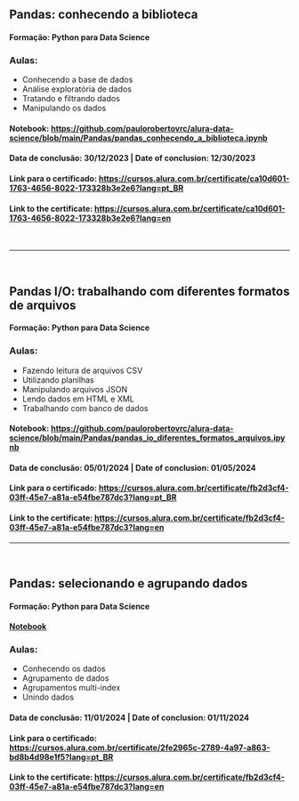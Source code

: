 ## Pandas: conhecendo a biblioteca
#### Formação: Python para Data Science

### Aulas:
- Conhecendo a base de dados
- Análise exploratória de dados
- Tratando e filtrando dados
- Manipulando os dados

#### Notebook: https://github.com/paulorobertovrc/alura-data-science/blob/main/Pandas/pandas_conhecendo_a_biblioteca.ipynb

#### Data de conclusão: 30/12/2023 | Date of conclusion: 12/30/2023

#### Link para o certificado: https://cursos.alura.com.br/certificate/ca10d601-1763-4656-8022-173328b3e2e6?lang=pt_BR
#### Link to the certificate: https://cursos.alura.com.br/certificate/ca10d601-1763-4656-8022-173328b3e2e6?lang=en

<br/>

-----

<br/>

## Pandas I/O: trabalhando com diferentes formatos de arquivos
#### Formação: Python para Data Science

### Aulas:
- Fazendo leitura de arquivos CSV
- Utilizando planilhas
- Manipulando arquivos JSON
- Lendo dados em HTML e XML
- Trabalhando com banco de dados

#### Notebook: https://github.com/paulorobertovrc/alura-data-science/blob/main/Pandas/pandas_io_diferentes_formatos_arquivos.ipynb

#### Data de conclusão: 05/01/2024 | Date of conclusion: 01/05/2024

#### Link para o certificado: https://cursos.alura.com.br/certificate/fb2d3cf4-03ff-45e7-a81a-e54fbe787dc3?lang=pt_BR
#### Link to the certificate: https://cursos.alura.com.br/certificate/fb2d3cf4-03ff-45e7-a81a-e54fbe787dc3?lang=en
___

<br/>

## Pandas: selecionando e agrupando dados
#### Formação: Python para Data Science

#### [Notebook](./Pandas/pandas_selecionando_agrupando_dados.ipynb)

### Aulas:
- Conhecendo os dados
- Agrupamento de dados
- Agrupamentos multi-index
- Unindo dados

#### Data de conclusão: 11/01/2024 | Date of conclusion: 01/11/2024

#### Link para o certificado: https://cursos.alura.com.br/certificate/2fe2965c-2789-4a97-a863-bd8b4d98e1f5?lang=pt_BR
#### Link to the certificate: https://cursos.alura.com.br/certificate/fb2d3cf4-03ff-45e7-a81a-e54fbe787dc3?lang=en